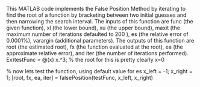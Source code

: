 This MATLAB code implements the False Position Method by iterating to find the root of a function by bracketing between two initial guesses and then narrowing the search interval. 
The inputs of this function are func (the given function), xl (the lower bound), xu (the upper bound), maxit (the maximum number of iterations defaulted to 200 ), es (the relative error of 0.0001%), varargin (additional parameters). 
The outputs of this function are root (the estimated root), fx (the function evaluated at the root), ea (the approximate relative error), and iter (the number of iterations performed). 
Ex)testFunc = @(x) x.^3; % the root for this is pretty clearly x=0

% now lets test the function, using default value for es
x_left = -1;
x_right = 1;
[root, fx, ea, iter] = falsePosition(testFunc, x_left, x_right)
